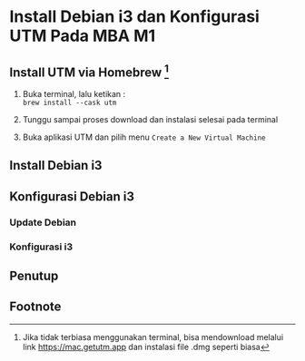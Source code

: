 # Install Debian i3 dan Konfigurasi UTM Pada MBA M1

## Install UTM via Homebrew [^1]

1. Buka terminal, lalu ketikan : \
   `brew install --cask utm`

2. Tunggu sampai proses download dan instalasi selesai pada terminal

3. Buka aplikasi UTM dan pilih menu `Create a New Virtual Machine` 

## Install Debian i3

## Konfigurasi Debian i3

### Update Debian

### Konfigurasi i3

## Penutup

## Footnote

[^1]: Jika tidak terbiasa menggunakan terminal, bisa mendownload melalui link <https://mac.getutm.app> dan instalasi file .dmg seperti biasa 

